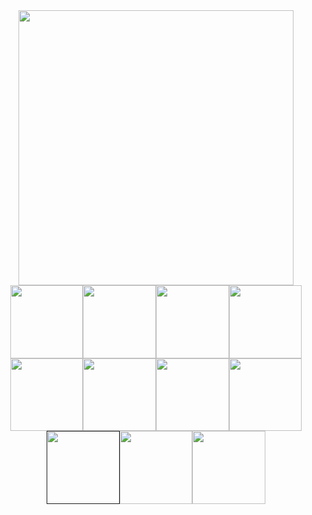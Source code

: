 <div align="center">
<a href="https://discord.gg/CKNAftY"><img width="440" src="https://lanyard-badge.vercel.app/api/422274807732633604?hideBadges&hideDiscrim"></a><br><img height="116.732"src="https://github.com/Hexality/hexality/assets/17398632/6f5437fa-dd9a-4379-babd-7d4a7d10b45e"><a href="https://youtube.com/@Hexality"><img height="116.732"src="https://github.com/Hexality/hexality/assets/17398632/27c6dd73-1342-46e6-b4db-389114d218e0"></a><img height="116.732"src="https://github.com/Hexality/hexality/assets/17398632/9ad2c5fd-80db-422a-a467-2e796fd11b90"><a href="https://twitch.tv/hexalitylp"><img height="116.732"src="https://github.com/Hexality/hexality/assets/17398632/d650132e-679f-402c-8b51-597a7a119742"></a><img height="116.732"src="https://github.com/Hexality/hexality/assets/17398632/dec05c25-65f9-47f6-acbe-1eb9c3b7b4a1"></a><a href="https://twitter.com/hexalitym"><img height="116.732"src="https://github.com/Hexality/hexality/assets/17398632/c18c0a19-1d08-4bd0-ad8f-5d747610b723"><img height="116.732"src="https://github.com/Hexality/hexality/assets/17398632/c96d8c26-e485-4ce3-91e7-761f13346d1d"><a href="https://github.com/Hexality"><img height="116.732"src="https://github.com/Hexality/hexality/assets/17398632/b9c911a2-012a-4137-95ac-b5137b2b267b"></a><a href=""><img height="116.732"src="https://github.com/Hexality/hexality/assets/17398632/30f4642d-1867-4c44-9885-3fff847b62d9"><a href="https://anilist.co/user/Hexality"><img height="116.732"src="https://github.com/Hexality/hexality/assets/17398632/0828f370-efea-488d-8424-7b7d169b96c7"><img height="116.732"src="https://github.com/Hexality/hexality/assets/17398632/5b17f953-cdde-4ab5-97aa-93d2e86bc33b">
</div>
